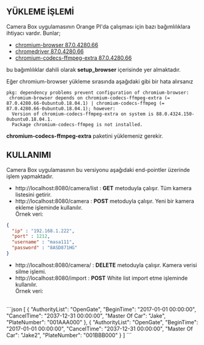 ## YÜKLEME İŞLEMİ
Camera Box uygulamasının Orange PI'da çalışması için bazı bağımlılıklara ihtiyacı vardır.
Bunlar;
* [chromium-browser 87.0.4280.66](http://ports.ubuntu.com/pool/universe/c/chromium-browser/chromium-browser_87.0.4280.66-0ubuntu0.18.04.1_armhf.deb)
* [chromedriver 87.0.4280.66](https://github.com/electron/electron/releases/download/v11.2.3/chromedriver-v11.2.3-linux-armv7l.zip)
* [chromium-codecs-ffmpeg-extra 87.0.4280.66](http://ports.ubuntu.com/pool/universe/c/chromium-browser/chromium-codecs-ffmpeg-extra_87.0.4280.66-0ubuntu0.18.04.1_armhf.deb)

bu bağımlılıklar dahili olarak **setup_browser** içerisinde yer almaktadır.

Eğer chromium-browser  yükleme sırasında aşağıdaki gibi bir hata alırsanız 
```shell script
pkg: dependency problems prevent configuration of chromium-browser:
 chromium-browser depends on chromium-codecs-ffmpeg-extra (= 87.0.4280.66-0ubuntu0.18.04.1) | chromium-codecs-ffmpeg (= 87.0.4280.66-0ubuntu0.18.04.1); however:
  Version of chromium-codecs-ffmpeg-extra on system is 88.0.4324.150-0ubuntu0.18.04.1.
  Package chromium-codecs-ffmpeg is not installed.
```
**chromium-codecs-ffmpeg-extra** paketini yüklemeniz gerekir.  

## KULLANIMI
Camera Box uygulamasının bu versiyonu aşağıdaki end-pointler üzerinde işlem yapmaktadır.

* http://localhost:8080/camera/list : **GET** metoduyla çalışır. Tüm kamera listesini getirir.
* http://localhost:8080/camera :   **POST** metoduyla çalışır. Yeni bir kamera ekleme işleminde kullanılır.
<br>Örnek veri:

```json
{
  "ip" : "192.168.1.222",
  "port" : 1212,
  "username" : "masa111",
  "password" : "8ASD871HG"
}
```
* http://localhost:8080/camera/<id> : **DELETE** metoduyla çalışır. Kamera verisi silme işlemi.
* http://localhost:8080/import :  **POST** White list import etme işleminde kullanılır. 
<br>Örnek veri: 
<br>
```json
[
  {
    "AuthorityList": "OpenGate",
    "BeginTime": "2017-01-01 00:00:00",
    "CancelTime": "2037-12-31 00:00:00",
    "Master Of Car": "Jake",
    "PlateNumber": "001AAA000"
  },
  {
    "AuthorityList": "OpenGate",
    "BeginTime": "2017-01-01 00:00:00",
    "CancelTime": "2037-12-31 00:00:00",
    "Master Of Car": "Jake2",
    "PlateNumber": "001BBB000"
  }
]
``` 

